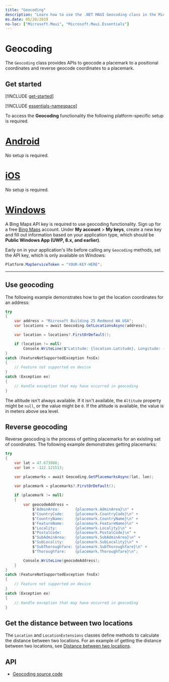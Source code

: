 ```yaml
---
title: "Geocoding"
description: "Learn how to use the .NET MAUI Geocoding class in the Microsoft.Maui.Essentials namespace. This class provides APIs to both geocode a placemark to a positional coordinate, and reverse geocode coordinates to a placemark."
ms.date: 05/28/2019
no-loc: ["Microsoft.Maui", "Microsoft.Maui.Essentials"]
---
```


# Geocoding

The `Geocoding` class provides APIs to geocode a placemark to a positional coordinates and reverse geocode coordinates to a placemark.

## Get started

[!INCLUDE [get-started](../includes/get-started.md)]

[!INCLUDE [essentials-namespace](../includes/essentials-namespace.md)]

To access the **Geocoding** functionality the following platform-specific setup is required.

<!-- markdownlint-disable MD025 -->
# [Android](#tab/android)

No setup is required.

# [iOS](#tab/ios)

No setup is required.

# [Windows](#tab/windows)

A Bing Maps API key is required to use geocoding functionality. Sign up for a free [Bing Maps](https://www.bingmapsportal.com/) account. Under **My account** > **My keys**, create a new key and fill out information based on your application type, which should be **Public Windows App (UWP, 8.x, and earlier)**.

Early on in your application's life before calling any `Geocoding` methods, set the API key, which is only available on Windows:

```csharp
Platform.MapServiceToken = "YOUR-KEY-HERE";
```

-----
<!-- markdownlint-enable MD025 -->

## Use geocoding

The following example demonstrates how to get the location coordinates for an address:

```csharp
try
{
    var address = "Microsoft Building 25 Redmond WA USA";
    var locations = await Geocoding.GetLocationsAsync(address);

    var location = locations?.FirstOrDefault();

    if (location != null)
        Console.WriteLine($"Latitude: {location.Latitude}, Longitude: {location.Longitude}, Altitude: {location.Altitude}");
}
catch (FeatureNotSupportedException fnsEx)
{
    // Feature not supported on device
}
catch (Exception ex)
{
    // Handle exception that may have occurred in geocoding
}
```

The altitude isn't always available. If it isn't available, the `Altitude` property might be `null`, or the value might be `0`. If the altitude is available, the value is in meters above sea level.

## Reverse geocoding

Reverse geocoding is the process of getting placemarks for an existing set of coordinates. The following example demonstrates getting placemarks:

```csharp
try
{
    var lat = 47.673988;
    var lon = -122.121513;

    var placemarks = await Geocoding.GetPlacemarksAsync(lat, lon);

    var placemark = placemarks?.FirstOrDefault();
                
    if (placemark != null)
    {
        var geocodeAddress =
            $"AdminArea:       {placemark.AdminArea}\n" +
            $"CountryCode:     {placemark.CountryCode}\n" +
            $"CountryName:     {placemark.CountryName}\n" +
            $"FeatureName:     {placemark.FeatureName}\n" +
            $"Locality:        {placemark.Locality}\n" +
            $"PostalCode:      {placemark.PostalCode}\n" +
            $"SubAdminArea:    {placemark.SubAdminArea}\n" +
            $"SubLocality:     {placemark.SubLocality}\n" +
            $"SubThoroughfare: {placemark.SubThoroughfare}\n" +
            $"Thoroughfare:    {placemark.Thoroughfare}\n";

        Console.WriteLine(geocodeAddress);
    }
}
catch (FeatureNotSupportedException fnsEx)
{
    // Feature not supported on device
}
catch (Exception ex)
{
    // Handle exception that may have occurred in geocoding
}
```

## Get the distance between two locations

The `Location` and `LocationExtensions` classes define methods to calculate the distance between two locations. For an example of getting the distance between two locations, see [Distance between two locations](geolocation.md#distance-between-two-locations).

## API

- [Geocoding source code](https://github.com/dotnet/maui/tree/main/src/Essentials/src/Geocoding)
<!-- - [Geocoding API documentation](xref:Microsoft.Maui.Essentials.Geocoding)-->

